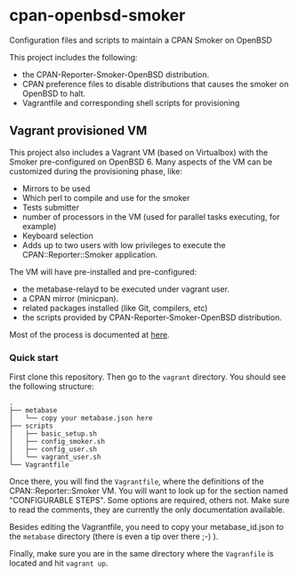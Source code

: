# cpan-openbsd-smoker
Configuration files and scripts to maintain a CPAN Smoker on OpenBSD

This project includes the following:

  * the CPAN-Reporter-Smoker-OpenBSD distribution.
  * CPAN preference files to disable distributions that causes the smoker on OpenBSD to halt.
  * Vagrantfile and corresponding shell scripts for provisioning

## Vagrant provisioned VM

This project also includes a Vagrant VM (based on Virtualbox) with the Smoker pre-configured on OpenBSD 6. Many aspects of the VM can be customized during the provisioning phase, like:

  * Mirrors to be used
  * Which perl to compile and use for the smoker
  * Tests submitter
  * number of processors in the VM (used for parallel tasks executing, for example)
  * Keyboard selection
  * Adds up to two users with low privileges to execute the CPAN::Reporter::Smoker application.
  
The VM will have pre-installed and pre-configured:

  * the metabase-relayd to be executed under vagrant user.
  * a CPAN mirror (minicpan).
  * related packages installed (like Git, compilers, etc)
  * the scripts provided by CPAN-Reporter-Smoker-OpenBSD distribution.
  
Most of the process is documented at [here](http://wiki.cpantesters.org/wiki/SmokerOnOpenBSD).

### Quick start

First clone this repository. Then go to the `vagrant` directory. You should see the following structure:

```
.
├── metabase
│   └── copy your metabase.json here
├── scripts
│   ├── basic_setup.sh
│   ├── config_smoker.sh
│   ├── config_user.sh
│   └── vagrant_user.sh
└── Vagrantfile

```

Once there, you will find the `Vagrantfile`, where the definitions of the CPAN::Reporter::Smoker VM. You will want to look up for the section named "CONFIGURABLE STEPS". Some options are required, others not. Make sure to read the comments, they are currently the only documentation available.

Besides editing the Vagrantfile, you need to copy your metabase_id.json to the `metabase` directory (there is even a tip over there ;-) ).

Finally, make sure you are in the same directory where the `Vagranfile` is located and hit `vagrant up`.
